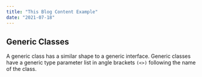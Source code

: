 ```yaml
---
title: "This Blog Content Example"
date: "2021-07-18"
---
```


## Generic Classes

A generic class has a similar shape to a generic interface. Generic classes have a generic type parameter list in angle brackets `(<>)` following the name of the class.
